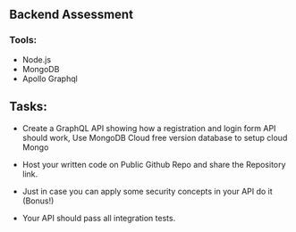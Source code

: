 ## Backend Assessment

### Tools:
* Node.js
* MongoDB
* Apollo Graphql


## Tasks:
* Create a GraphQL API showing how a registration and login form API should work, Use MongoDB Cloud free version database to setup cloud Mongo
* Host your written code on Public Github Repo and share the Repository link.
* Just in case you can apply some security concepts in your API do it (Bonus!)


* Your API should pass all integration tests.


